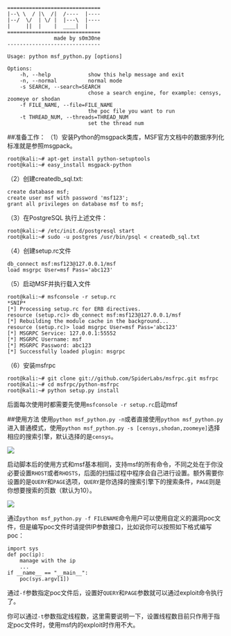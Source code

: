     ==============================
    |--\ \  / |\  /|  /----  |----
    |--/  \/  | \/ |  |---\  |----
    |     ||  |    |  ____|  |
    ==============================
                   made by s0m30ne
    ------------------------------

    Usage: python msf_python.py [options] 

    Options:  
        -h, --help            show this help message and exit  
        -n, --normal          normal mode  
        -s SEARCH, --search=SEARCH  
                              chose a search engine, for example: censys, zoomeye or shodan  
        -f FILE_NAME, --file=FILE_NAME  
                              the poc file you want to run  
        -t THREAD_NUM, --threads=THREAD_NUM  
                              set the thread num

##准备工作：
（1）安装Python的msgpack类库，MSF官方文档中的数据序列化标准就是参照msgpack。

    root@kali:~# apt-get install python-setuptools
    root@kali:~# easy_install msgpack-python
 
（2）创建createdb_sql.txt:

    create database msf;
    create user msf with password 'msf123';
    grant all privileges on database msf to msf;
 
（3）在PostgreSQL 执行上述文件：

    root@kali:~# /etc/init.d/postgresql start
    root@kali:~# sudo -u postgres /usr/bin/psql < createdb_sql.txt
 
（4）创建setup.rc文件

    db_connect msf:msf123@127.0.0.1/msf
    load msgrpc User=msf Pass='abc123'
 
（5）启动MSF并执行载入文件

    root@kali:~# msfconsole -r setup.rc
    *SNIP*
    [*] Processing setup.rc for ERB directives.
    resource (setup.rc)> db_connect msf:msf123@127.0.0.1/msf
    [*] Rebuilding the module cache in the background...
    resource (setup.rc)> load msgrpc User=msf Pass='abc123'
    [*] MSGRPC Service: 127.0.0.1:55552
    [*] MSGRPC Username: msf
    [*] MSGRPC Password: abc123
    [*] Successfully loaded plugin: msgrpc
 
（6）安装msfrpc

    root@kali:~# git clone git://github.com/SpiderLabs/msfrpc.git msfrpc
    root@kali:~# cd msfrpc/python-msfrpc
    root@kali:~# python setup.py install

后面每次使用时都需要先使用`msfconsole -r setup.rc`启动msf

##使用方法
使用`python msf_python.py -n`或者直接使用`python msf_python.py`进入普通模式，使用`python msf_python.py -s [censys,shodan,zoomeye]`选择相应的搜索引擎，默认选择的是`censys`。

![](http://7xp22c.com1.z0.glb.clouddn.com/welcome.PNG)

启动脚本后的使用方式和msf基本相同，支持msf的所有命令，不同之处在于你没必要设置`RHOST`或者`RHOSTS`，后面的扫描过程中程序会自己进行设置。额外需要你设置的是`QUERY`和`PAGE`选项，`QUERY`是你选择的搜索引擎下的搜索条件，`PAGE`则是你想要搜索的页数（默认为10）。

![](http://7xp22c.com1.z0.glb.clouddn.com/options.PNG)

通过`python msf_python.py -f FILENAME`命令用户可以使用自定义的漏洞poc文件，但是编写poc文件时请提供IP参数接口，比如说你可以按照如下格式编写poc：

    import sys
    def poc(ip):
        manage with the ip
        ...
    if __name__ == "__main__":
        poc(sys.argv[1])

通过`-f`参数指定poc文件后，设置好`QUERY`和`PAGE`参数就可以通过exploit命令执行了。

你可以通过`-t`参数指定线程数，这里需要说明一下，设置线程数目前只作用于指定poc文件时，使用msf内的exploit时作用不大。